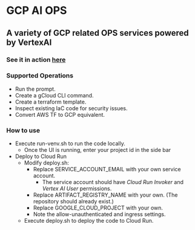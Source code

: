 # GCP AI OPS

## A variety of GCP related OPS services powered by VertexAI

### See it in action [here](https://gcpaiops.xyz/)

### Supported Operations
* Run the prompt.
* Create a gCloud CLI command.
* Create a terraform template.
* Inspect existing IaC code for security issues.
* Convert AWS TF to GCP equivalent.

### How to use
* Execute run-venv.sh to run the code locally.
    * Once the UI is running, enter your project id in the side bar
* Deploy to Cloud Run
    * Modify deploy.sh:
        * Replace SERVICE_ACCOUNT_EMAIL with your own service account. 
            * The service account should have _Cloud Run Invoker_ and _Vertex AI User_ permissions.
        * Replace ARTIFACT_REGISTRY_NAME with your own. (The repository should already exist.)
        * Replace GOOGLE_CLOUD_PROJECT with your own.
        * Note the allow-unauthenticated and ingress settings.
    * Execute deploy.sh to deploy the code to Cloud Run.
